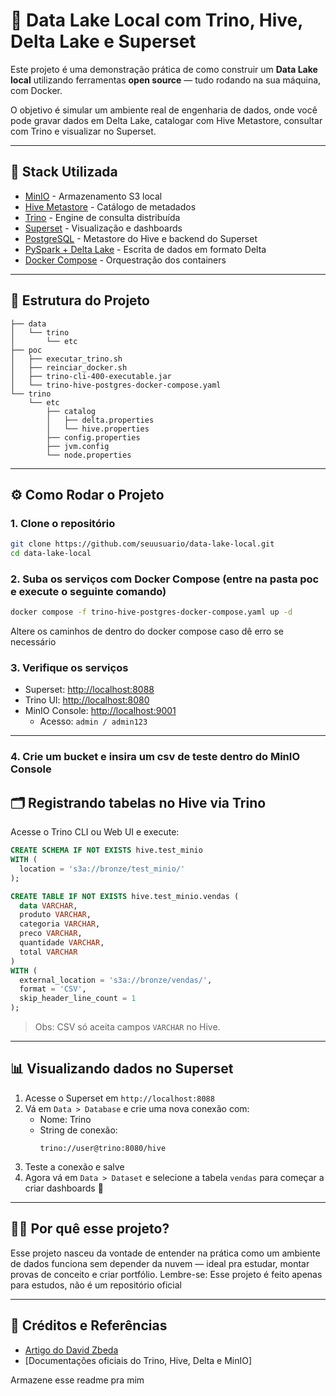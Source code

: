 # 🧠 Data Lake Local com Trino, Hive, Delta Lake e Superset

Este projeto é uma demonstração prática de como construir um **Data Lake local** utilizando ferramentas **open source** — tudo rodando na sua máquina, com Docker.

O objetivo é simular um ambiente real de engenharia de dados, onde você pode gravar dados em Delta Lake, catalogar com Hive Metastore, consultar com Trino e visualizar no Superset.

---

## 🔧 Stack Utilizada

- [MinIO](https://min.io/) - Armazenamento S3 local
- [Hive Metastore](https://cwiki.apache.org/confluence/display/Hive/Design) - Catálogo de metadados
- [Trino](https://trino.io/) - Engine de consulta distribuída
- [Superset](https://superset.apache.org/) - Visualização e dashboards
- [PostgreSQL](https://www.postgresql.org/) - Metastore do Hive e backend do Superset
- [PySpark + Delta Lake](https://delta.io/) - Escrita de dados em formato Delta
- [Docker Compose](https://docs.docker.com/compose/) - Orquestração dos containers

---

## 📂 Estrutura do Projeto

```
├── data
│   └── trino
│       └── etc
├── poc
│   ├── executar_trino.sh
│   ├── reinciar_docker.sh
│   ├── trino-cli-400-executable.jar
│   └── trino-hive-postgres-docker-compose.yaml
└── trino
    └── etc
        ├── catalog
        │   ├── delta.properties
        │   └── hive.properties
        ├── config.properties
        ├── jvm.config
        └── node.properties

```

---

## ⚙️ Como Rodar o Projeto

### 1. Clone o repositório
```bash
git clone https://github.com/seuusuario/data-lake-local.git
cd data-lake-local
```

### 2. Suba os serviços com Docker Compose (entre na pasta poc e execute o seguinte comando)
```bash
docker compose -f trino-hive-postgres-docker-compose.yaml up -d
```
Altere os caminhos de dentro do docker compose caso dê erro se necessário

### 3. Verifique os serviços
- Superset: [http://localhost:8088](http://localhost:8088)
- Trino UI: [http://localhost:8080](http://localhost:8080)
- MinIO Console: [http://localhost:9001](http://localhost:9001)
  - Acesso: `admin / admin123`

---
### 4. Crie um bucket e insira um csv de teste dentro do MinIO Console

## 🗂️ Registrando tabelas no Hive via Trino
Acesse o Trino CLI ou Web UI e execute:
```sql
CREATE SCHEMA IF NOT EXISTS hive.test_minio
WITH (
  location = 's3a://bronze/test_minio/'
);

CREATE TABLE IF NOT EXISTS hive.test_minio.vendas (
  data VARCHAR,
  produto VARCHAR,
  categoria VARCHAR,
  preco VARCHAR,
  quantidade VARCHAR,
  total VARCHAR
)
WITH (
  external_location = 's3a://bronze/vendas/',
  format = 'CSV',
  skip_header_line_count = 1
);
```
> Obs: CSV só aceita campos `VARCHAR` no Hive.

---

## 📊 Visualizando dados no Superset
1. Acesse o Superset em `http://localhost:8088`
2. Vá em `Data > Database` e crie uma nova conexão com:
   - Nome: Trino
   - String de conexão:
     ```
     trino://user@trino:8080/hive
     ```
3. Teste a conexão e salve
4. Agora vá em `Data > Dataset` e selecione a tabela `vendas` para começar a criar dashboards 🚀

---

## 🙋‍♂️ Por quê esse projeto?
Esse projeto nasceu da vontade de entender na prática como um ambiente de dados funciona sem depender da nuvem — ideal pra estudar, montar provas de conceito e criar portfólio.
Lembre-se: Esse projeto é feito apenas para estudos, não é um repositório oficial

---

## 📜 Créditos e Referências
- [Artigo do David Zbeda](https://david-dudu-zbeda.medium.com/setting-up-trino-with-hive-to-query-delta-lake-data-on-minio-a-scalable-big-data-solution-a7e2392e04f4)
- [Documentações oficiais do Trino, Hive, Delta e MinIO]

Armazene esse readme pra mim
